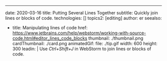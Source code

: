 ---
date: 2020-03-16
title: Putting Several Lines Together
subtitle: Quickly join lines or blocks of code.
technologies: []
topics2: [editing]
author: er
seealso:
- title: Manipulating lines of code
  href: https://www.jetbrains.com/help/webstorm/working-with-source-code.html#editor_lines_code_blocks
thumbnail: ./thumbnail.png
cardThumbnail: ./card.png
animatedGif:
  file: ./tip.gif
  width: 600
  height: 300
leadin: |
  Use *Ctrl+Shift+J* in WebStorm to join lines or blocks of code.
